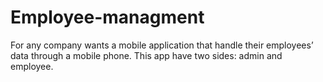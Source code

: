 # Employee-managment
For any company wants a mobile application that handle their employees’ data through a mobile phone. This app have two sides: admin and employee.
